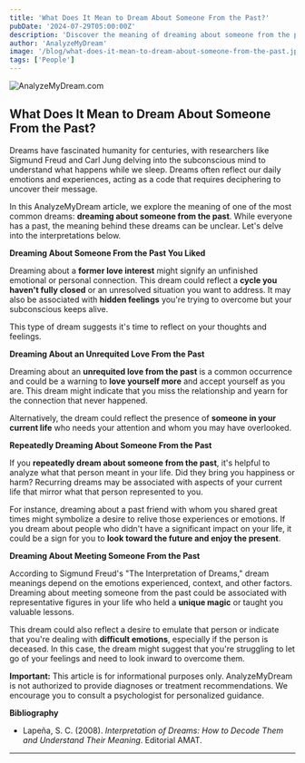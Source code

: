 ```yaml
---
title: 'What Does It Mean to Dream About Someone From the Past?'
pubDate: '2024-07-29T05:00:00Z'
description: 'Discover the meaning of dreaming about someone from the past, from old flames to people who hurt you.'
author: 'AnalyzeMyDream'
image: '/blog/what-does-it-mean-to-dream-about-someone-from-the-past.jpeg'
tags: ['People']
---
```


![AnalyzeMyDream.com](/blog/what-does-it-mean-to-dream-about-someone-from-the-past.jpeg)

## What Does It Mean to Dream About Someone From the Past?

Dreams have fascinated humanity for centuries, with researchers like Sigmund Freud and Carl Jung delving into the subconscious mind to understand what happens while we sleep. Dreams often reflect our daily emotions and experiences, acting as a code that requires deciphering to uncover their message.

In this AnalyzeMyDream article, we explore the meaning of one of the most common dreams: **dreaming about someone from the past**. While everyone has a past, the meaning behind these dreams can be unclear. Let's delve into the interpretations below. 

**Dreaming About Someone From the Past You Liked**

Dreaming about a **former love interest** might signify an unfinished emotional or personal connection. This dream could reflect a **cycle you haven't fully closed** or an unresolved situation you want to address. It may also be associated with **hidden feelings** you're trying to overcome but your subconscious keeps alive.

This type of dream suggests it's time to reflect on your thoughts and feelings.


**Dreaming About an Unrequited Love From the Past**

Dreaming about an **unrequited love from the past** is a common occurrence and could be a warning to **love yourself more** and accept yourself as you are. This dream might indicate that you miss the relationship and yearn for the connection that never happened.

Alternatively, the dream could reflect the presence of **someone in your current life** who needs your attention and whom you may have overlooked.

**Repeatedly Dreaming About Someone From the Past**

If you **repeatedly dream about someone from the past**, it's helpful to analyze what that person meant in your life. Did they bring you happiness or harm? Recurring dreams may be associated with aspects of your current life that mirror what that person represented to you.

For instance, dreaming about a past friend with whom you shared great times might symbolize a desire to relive those experiences or emotions. If you dream about people who didn't have a significant impact on your life, it could be a sign for you to **look toward the future and enjoy the present**.

**Dreaming About Meeting Someone From the Past**

According to Sigmund Freud's "The Interpretation of Dreams," dream meanings depend on the emotions experienced, context, and other factors. Dreaming about meeting someone from the past could be associated with representative figures in your life who held a **unique magic** or taught you valuable lessons.

This dream could also reflect a desire to emulate that person or indicate that you're dealing with **difficult emotions**, especially if the person is deceased. In this case, the dream might suggest that you're struggling to let go of your feelings and need to look inward to overcome them.

**Important:** This article is for informational purposes only. AnalyzeMyDream is not authorized to provide diagnoses or treatment recommendations. We encourage you to consult a psychologist for personalized guidance.

**Bibliography**

- Lapeña, S. C. (2008). *Interpretation of Dreams: How to Decode Them and Understand Their Meaning*. Editorial AMAT. 
---